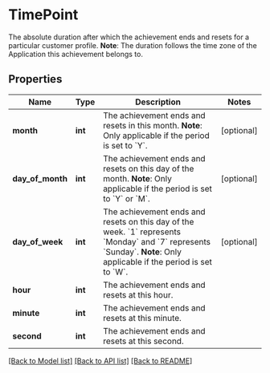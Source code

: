 # TimePoint

The absolute duration after which the achievement ends and resets for a particular customer profile.  **Note**: The duration follows the time zone of the Application this achievement belongs to. 
## Properties
Name | Type | Description | Notes
------------ | ------------- | ------------- | -------------
**month** | **int** | The achievement ends and resets in this month.  **Note**: Only applicable if the period is set to &#x60;Y&#x60;.  | [optional] 
**day_of_month** | **int** | The achievement ends and resets on this day of the month.  **Note**: Only applicable if the period is set to &#x60;Y&#x60; or &#x60;M&#x60;.  | [optional] 
**day_of_week** | **int** | The achievement ends and resets on this day of the week. &#x60;1&#x60; represents &#x60;Monday&#x60; and &#x60;7&#x60; represents &#x60;Sunday&#x60;.  **Note**: Only applicable if the period is set to &#x60;W&#x60;.  | [optional] 
**hour** | **int** | The achievement ends and resets at this hour. | 
**minute** | **int** | The achievement ends and resets at this minute. | 
**second** | **int** | The achievement ends and resets at this second. | 

[[Back to Model list]](../README.md#documentation-for-models) [[Back to API list]](../README.md#documentation-for-api-endpoints) [[Back to README]](../README.md)



